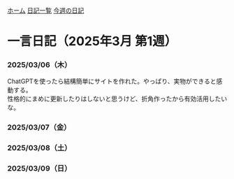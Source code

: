 <link rel="stylesheet" href="style.css">
<div class="header">
  <a href="./">ホーム</a>
  <a href="diary.html">日記一覧</a>
  <a href="diary-2025-03-week1.html">今週の日記</a>
</div>





# 一言日記（2025年3月 第1週）

### 2025/03/06（木）
ChatGPTを使ったら結構簡単にサイトを作れた。やっぱり、実物ができると感動する。  
性格的にまめに更新したりはしないと思うけど、折角作ったから有効活用したいな。

### 2025/03/07（金）
### 2025/03/08（土）
### 2025/03/09（日）
